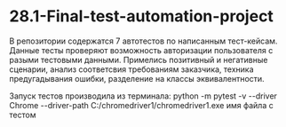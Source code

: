 # 28.1-Final-test-automation-project

В репозитории содержатся 7 автотестов по написанным тест-кейсам. 
Данные тесты проверяют возможность авторизации пользователя с разыми тестовыми данными. Примелись позитивный и негативные сценарии, анализ соответсвия требованиям заказчика, техника предугадывания ошибки, разделение на классы эквивалентности. 

Запуск тестов производила из терминала: python -m pytest -v --driver Chrome --driver-path C:/chromedriver1/chromedriver1.exe имя файла с тестом
